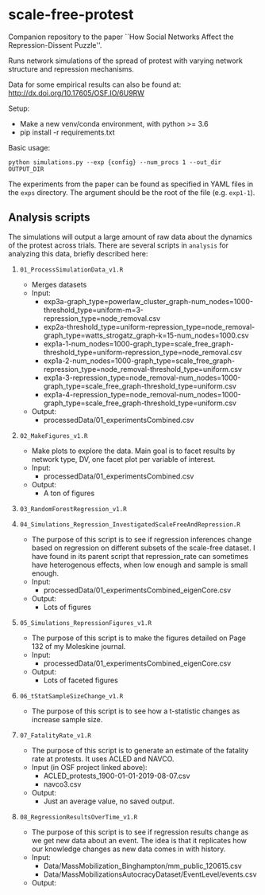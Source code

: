 # scale-free-protest

Companion repository to the paper ``How Social Networks Affect the Repression-Dissent Puzzle''.

Runs network simulations of the spread of protest with varying network structure and repression mechanisms.

Data for some empirical results can also be found at: http://dx.doi.org/10.17605/OSF.IO/6U9RW

Setup:
* Make a new venv/conda environment, with python >= 3.6
* pip install -r requirements.txt

Basic usage:

```
python simulations.py --exp {config} --num_procs 1 --out_dir OUTPUT_DIR
```

The experiments from the paper can be found as specified in YAML files in the `exps` directory.  The argument should be the root of the file (e.g. `exp1-1`).


## Analysis scripts

The simulations will output a large amount of raw data about the dynamics of the protest across trials.  There are several scripts in `analysis` for analyzing this data, briefly described here:

1. `01_ProcessSimulationData_v1.R`
	- Merges datasets
	- Input:
		- exp3a-graph_type=powerlaw_cluster_graph-num_nodes=1000-threshold_type=uniform-m=3-repression_type=node_removal.csv
		- exp2a-threshold_type=uniform-repression_type=node_removal-graph_type=watts_strogatz_graph-k=15-num_nodes=1000.csv
		- exp1a-1-num_nodes=1000-graph_type=scale_free_graph-threshold_type=uniform-repression_type=node_removal.csv
		- exp1a-2-num_nodes=1000-graph_type=scale_free_graph-repression_type=node_removal-threshold_type=uniform.csv
		- exp1a-3-repression_type=node_removal-num_nodes=1000-graph_type=scale_free_graph-threshold_type=uniform.csv
		- exp1a-4-repression_type=node_removal-num_nodes=1000-graph_type=scale_free_graph-threshold_type=uniform.csv
	- Output:
		- processedData/01_experimentsCombined.csv

2. `02_MakeFigures_v1.R`
	- Make plots to explore the data.  Main goal is to facet results by network type, DV, one facet plot per variable of interest.
	- Input:
		- processedData/01_experimentsCombined.csv
	- Output:
		- A ton of figures

3. `03_RandomForestRegression_v1.R`

4. `04_Simulations_Regression_InvestigatedScaleFreeAndRepression.R`
	- The purpose of this script is to see if regression inferences change based on regression on different subsets of the scale-free dataset.  I have found in its parent script that repression_rate can sometimes have heterogenous effects, when low enough and sample is small enough.
	- Input:
		- processedData/01_experimentsCombined_eigenCore.csv
	- Output:
		- Lots of figures

5. `05_Simulations_RepressionFigures_v1.R`
	- The purpose of this script is to make the figures detailed on Page 132 of my Moleskine journal.
	- Input:
		- processedData/01_experimentsCombined_eigenCore.csv
	- Output:
		- Lots of faceted figures

6. `06_tStatSampleSizeChange_v1.R`
	- The purpose of this script is to see how a t-statistic changes as increase sample size.

7. `07_FatalityRate_v1.R`
	- The purpose of this script is to generate an estimate of the fatality rate at protests.  It uses ACLED and NAVCO.
	- Input (in OSF project linked above):
		- ACLED_protests_1900-01-01-2019-08-07.csv
		- navco3.csv
	- Output:
		- Just an average value, no saved output.

8. `08_RegressionResultsOverTime_v1.R`
	- The purpose of this script is to see if regression results change as we get new data about an event.  The idea is that it replicates how our knowledge changes as new data comes in with history.  
	- Input:
		- Data/MassMobilization_Binghampton/mm_public_120615.csv
		- Data/MassMobilizationsAutocracyDataset/EventLevel/events.csv
	- Output:
